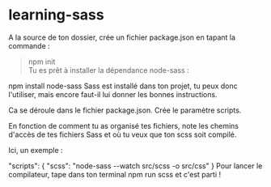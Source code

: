 # learning-sass

A la source de ton dossier, crée un fichier package.json en tapant la commande :

> npm init  
Tu es prêt à installer la dépendance node-sass :

npm install node-sass
Sass est installé dans ton projet, tu peux donc l'utiliser, mais encore faut-il lui donner les bonnes instructions.

Ca se déroule dans le fichier package.json. Crée le paramètre scripts.

En fonction de comment tu as organisé tes fichiers, note les chemins d'accès de tes fichiers Sass et où tu veux que ton scss soit compilé.

Ici, un exemple :

  "scripts": {
    "scss": "node-sass --watch src/scss -o src/css"
  }
Pour lancer le compilateur, tape dans ton terminal npm run scss et c'est parti !